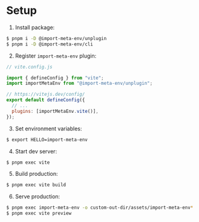 # Setup

1. Install package:

```sh
$ pnpm i -D @import-meta-env/unplugin
$ pnpm i -D @import-meta-env/cli
```

2. Register `import-meta-env` plugin:

```js
// vite.config.js

import { defineConfig } from "vite";
import importMetaEnv from "@import-meta-env/unplugin";

// https://vitejs.dev/config/
export default defineConfig({
  // ...
  plugins: [importMetaEnv.vite()],
});
```

3. Set environment variables:

```sh
$ export HELLO=import-meta-env
```

4. Start dev server:

```sh
$ pnpm exec vite
```

5. Build production:

```sh
$ pnpm exec vite build
```

6. Serve production:

```sh
$ pnpm exec import-meta-env -o custom-out-dir/assets/import-meta-env*
$ pnpm exec vite preview
```
